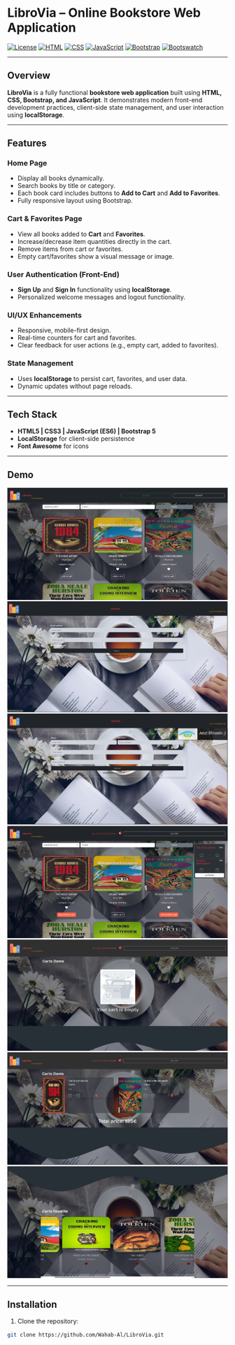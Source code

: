 # LibroVia – Online Bookstore Web Application

[![License](https://img.shields.io/badge/license-MIT-blue.svg)](LICENSE)
[![HTML](https://img.shields.io/badge/HTML5-E34F26?logo=html5&logoColor=white)](https://developer.mozilla.org/en-US/docs/Web/HTML)
[![CSS](https://img.shields.io/badge/CSS3-1572B6?logo=css3&logoColor=white)](https://developer.mozilla.org/en-US/docs/Web/CSS)
[![JavaScript](https://img.shields.io/badge/JavaScript-F7DF1E?logo=javascript&logoColor=black)](https://developer.mozilla.org/en-US/docs/Web/JavaScript)
[![Bootstrap](https://img.shields.io/badge/Bootstrap-563D7C?logo=bootstrap&logoColor=white)](https://getbootstrap.com)
[![Bootswatch](https://img.shields.io/badge/Bootswatch-563D7C)](https://bootswatch.com/)

---

## Overview

**LibroVia** is a fully functional **bookstore web application** built using **HTML, CSS, Bootstrap, and JavaScript**. It demonstrates modern front-end development practices, client-side state management, and user interaction using **localStorage**.

---

## Features

### Home Page
- Display all books dynamically.
- Search books by title or category.
- Each book card includes buttons to **Add to Cart** and **Add to Favorites**.
- Fully responsive layout using Bootstrap.

### Cart & Favorites Page
- View all books added to **Cart** and **Favorites**.
- Increase/decrease item quantities directly in the cart.
- Remove items from cart or favorites.
- Empty cart/favorites show a visual message or image.

### User Authentication (Front-End)
- **Sign Up** and **Sign In** functionality using **localStorage**.
- Personalized welcome messages and logout functionality.

### UI/UX Enhancements
- Responsive, mobile-first design.
- Real-time counters for cart and favorites.
- Clear feedback for user actions (e.g., empty cart, added to favorites).

### State Management
- Uses **localStorage** to persist cart, favorites, and user data.
- Dynamic updates without page reloads.

---

## Tech Stack
- **HTML5 | CSS3 | JavaScript (ES6) | Bootstrap 5**
- **LocalStorage** for client-side persistence
- **Font Awesome** for icons

---

## Demo

![Main Page](https://raw.githubusercontent.com/Wahab-Al/LibroVia/3a4c70af71e2108f2fae43d6a018a9b11be22647/appScreenshots/MainPage.png)
![Sign In](https://raw.githubusercontent.com/Wahab-Al/LibroVia/34d8f81ae50071d44df6a755af5bf7e25b1ff1f1/appScreenshots/Sign_in.png)
![Sign Up](https://raw.githubusercontent.com/Wahab-Al/LibroVia/ce5c99952633441561d2d91dad735fc86c18b777/appScreenshots/Sign_up.png)
![Add Book](https://raw.githubusercontent.com/Wahab-Al/LibroVia/5670c6b82d9f68ac8999bf18a0fc44d72bbea543/appScreenshots/addBook.png)
![Empty Cart](https://raw.githubusercontent.com/Wahab-Al/LibroVia/5670c6b82d9f68ac8999bf18a0fc44d72bbea543/appScreenshots/EmptyCart.png)
![Cart Page](https://raw.githubusercontent.com/Wahab-Al/LibroVia/5670c6b82d9f68ac8999bf18a0fc44d72bbea543/appScreenshots/cartPage.png)
![Favorite Page](https://raw.githubusercontent.com/Wahab-Al/LibroVia/5670c6b82d9f68ac8999bf18a0fc44d72bbea543/appScreenshots/FavoritePage.png)


---

## Installation

1. Clone the repository:
```bash
git clone https://github.com/Wahab-Al/LibroVia.git
